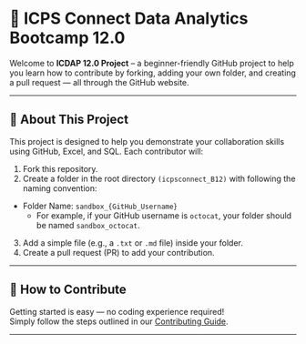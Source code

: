 # 🚀 ICPS Connect Data Analytics Bootcamp 12.0

Welcome to **ICDAP 12.0 Project** – a beginner-friendly GitHub project to help you learn how to contribute by forking, adding your own folder, and creating a pull request — all through the GitHub website.

---

## 📘 About This Project

This project is designed to help you demonstrate your collaboration skills using GitHub, Excel, and SQL. Each contributor will:

1. Fork this repository.
2. Create a folder in the root directory `(icpsconnect_B12)` with following the naming convention:
  - Folder Name: `sandbox_{GitHub_Username}`
    - For example, if your GitHub username is `octocat`, your folder should be named `sandbox_octocat`.
3. Add a simple file (e.g., a `.txt` or `.md` file) inside your folder.
4. Create a pull request (PR) to add your contribution.

---

## 🤝 How to Contribute

Getting started is easy — no coding experience required!  
Simply follow the steps outlined in our [Contributing Guide](./CONTRIBUTING.md).

---
